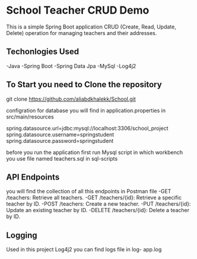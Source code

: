 
School Teacher CRUD Demo
=
This is a simple Spring Boot application  CRUD (Create, Read, Update, Delete) operation for managing teachers and their addresses.

Techonlogies Used 
-
-Java
-Spring Boot
-Spring Data Jpa 
-MySql
-Log4j2 

To Start you need to Clone the repository 
-
git clone https://github.com/aliabdkhalekk/School.git

configration for database 
you will find in application.properties in src/main/resources 

spring.datasource.url=jdbc:mysql://localhost:3306/school_project
spring.datasource.username=springstudent
spring.datasource.password=springstudent

before you run the application first run Mysql script in which workbench you use file named teachers.sql in sql-scripts

API Endpoints 
-
you will find the collection of all this endpoints in Postman file 
-GET /teachers: Retrieve all teachers.
-GET /teachers/{id}: Retrieve a specific teacher by ID.
-POST /teachers: Create a new teacher.
-PUT /teachers/{id}: Update an existing teacher by ID.
-DELETE /teachers/{id}: Delete a teacher by ID.

Logging 
- 
Used in this project Log4j2 
you can find logs file in log- app.log



